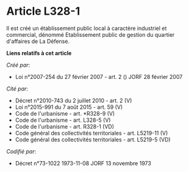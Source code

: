 # Article L328-1

Il est créé un établissement public local à caractère industriel et commercial, dénommé Etablissement public de gestion du
quartier d'affaires de La Défense.

**Liens relatifs à cet article**

_Créé par_:

  - Loi n°2007-254 du 27 février 2007 - art. 2 () JORF 28 février 2007

_Cité par_:

  - Décret n°2010-743 du 2 juillet 2010 - art. 2 (V)
  - Loi n°2015-991 du 7 août 2015 - art. 59 (V)
  - Code de l'urbanisme - art. *R328-9 (V)
  - Code de l'urbanisme - art. L328-5 (V)
  - Code de l'urbanisme - art. R328-1 (VD)
  - Code général des collectivités territoriales - art. L5219-11 (V)
  - Code général des collectivités territoriales - art. L5219-5 (VD)

_Codifié par_:

  - Décret n°73-1022 1973-11-08 JORF 13 novembre 1973
